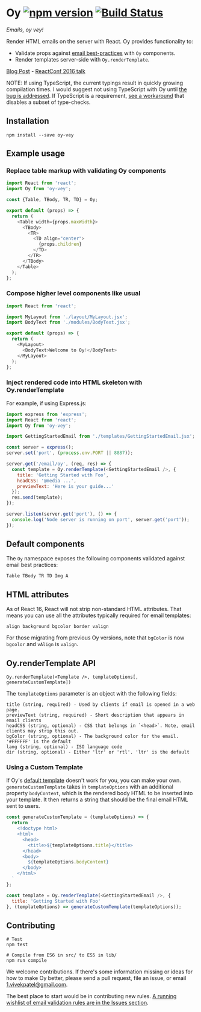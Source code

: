 # Oy [![npm version](https://badge.fury.io/js/oy-vey.svg)](http://badge.fury.io/js/oy-vey) [![Build Status](https://travis-ci.org/revivek/oy.svg?branch=master)](https://travis-ci.org/revivek/oy)

*Emails, oy vey!*

Render HTML emails on the server with React. Oy provides functionality to:

- Validate props against [email best-practices](https://github.com/revivek/oy/tree/master/src/rules) with `Oy` components.
- Render templates server-side with `Oy.renderTemplate`.

[Blog Post](http://oyster.engineering/post/124868558323/emails-oy-vey-render-emails-with-react) - [ReactConf 2016 talk](https://www.youtube.com/watch?v=KNGj8Y0J01Q)

NOTE: If using TypeScript, the current typings result in quickly growing compilation times. I would suggest not using TypeScript with Oy until [the bug is addressed](https://github.com/revivek/oy/issues/84). If TypeScript is a requirement, [see a workaround](https://github.com/revivek/oy/issues/84#issuecomment-374994906) that disables a subset of type-checks.

## Installation

```
npm install --save oy-vey
```

## Example usage

### Replace table markup with validating Oy components

```js
import React from 'react';
import Oy from 'oy-vey';

const {Table, TBody, TR, TD} = Oy;

export default (props) => {
  return (
    <Table width={props.maxWidth}>
      <TBody>
        <TR>
          <TD align="center">
            {props.children}
          </TD>
        </TR>
      </TBody>
    </Table>
  );
};
```

### Compose higher level components like usual

```js
import React from 'react';

import MyLayout from './layout/MyLayout.jsx';
import BodyText from './modules/BodyText.jsx';

export default (props) => {
  return (
    <MyLayout>
      <BodyText>Welcome to Oy!</BodyText>
    </MyLayout>
  );
};
```


### Inject rendered code into HTML skeleton with Oy.renderTemplate

For example, if using Express.js:

```js
import express from 'express';
import React from 'react';
import Oy from 'oy-vey';

import GettingStartedEmail from './templates/GettingStartedEmail.jsx';

const server = express();
server.set('port', (process.env.PORT || 8887));

server.get('/email/oy', (req, res) => {
  const template = Oy.renderTemplate(<GettingStartedEmail />, {
    title: 'Getting Started with Foo',
    headCSS: '@media ...',
    previewText: 'Here is your guide...'
  });
  res.send(template);
});

server.listen(server.get('port'), () => {
  console.log('Node server is running on port', server.get('port'));
});
```

## Default components

The `Oy` namespace exposes the following components validated against email best practices:

```
Table TBody TR TD Img A
```

## HTML attributes

As of React 16, React will not strip non-standard HTML attributes. That means you can use all the attributes typically required for email templates:

```
align background bgcolor border valign
```

For those migrating from previous Oy versions, note that `bgColor` is now `bgcolor` and `vAlign` is `valign`.

## Oy.renderTemplate API

`Oy.renderTemplate(<Template />, templateOptions[, generateCustomTemplate])`

The `templateOptions` parameter is an object with the following fields:

```
title (string, required) - Used by clients if email is opened in a web page.
previewText (string, required) - Short description that appears in email clients
headCSS (string, optional) - CSS that belongs in `<head>`. Note, email clients may strip this out.
bgColor (string, optional) - The background color for the email. '#FFFFFF' is the default
lang (string, optional) - ISO language code
dir (string, optional) - Either 'ltr' or 'rtl'. 'ltr' is the default
```

### Using a Custom Template

If Oy's [default template](https://github.com/revivek/oy/blob/master/src/utils/HTML4.js) doesn't work for you, you can make your own. `generateCustomTemplate` takes in `templateOptions` with an additional property `bodyContent`, which is the rendered body HTML to be inserted into your template. It then returns a string that should be the final email HTML sent to users.

```js
const generateCustomTemplate = (templateOptions) => {
  return `
    <!doctype html>
    <html>
      <head>
        <title>${templateOptions.title}</title>
      </head>
      <body>
        ${templateOptions.bodyContent}
      </body>
    </html>
  `
};

const template = Oy.renderTemplate(<GettingStartedEmail />, {
  title: 'Getting Started with Foo'
}, (templateOptions) => generateCustomTemplate(templateOptions));
```


## Contributing

```
# Test
npm test

# Compile from ES6 in src/ to ES5 in lib/
npm run compile
```

We welcome contributions. If there's some information missing or ideas for how to make Oy better, please
send a pull request, file an issue, or email [1.vivekpatel@gmail.com](mailto:1.vivekpatel@gmail.com).

The best place to start would be in contributing new rules. [A running wishlist of email validation rules are in the Issues section](https://github.com/oysterbooks/oy/issues?q=is%3Aopen+is%3Aissue+label%3A%22rule+wishlist%22).
